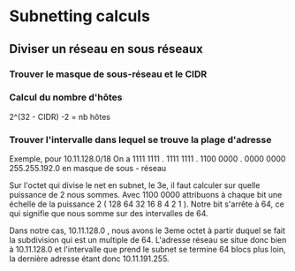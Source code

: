 # Subnetting calculs


## Diviser un réseau en sous réseaux

### Trouver le masque de sous-réseau et le CIDR



### Calcul du nombre d'hôtes

  2^(32 - CIDR) -2 = nb hôtes



### Trouver l'intervalle dans lequel se trouve la plage d'adresse

  Exemple, pour 10.11.128.0/18 
  On a 1111 1111 . 1111 1111 . 1100 0000 . 0000 0000
       255.255.192.0  en masque de sous - réseau

  Sur l'octet qui divise le net en subnet, le 3e, il faut calculer sur quelle puissance de 2 nous sommes. 
  Avec 1100 0000 attribuons à chaque bit une échelle de la puissance 2 ( 128 64 32 16 8 4 2 1 ).
  Notre bit s'arrête à 64, ce qui signifie que nous somme sur des intervalles de 64.

  Dans notre cas, 10.11.128.0 , nous avons le 3eme octet à partir duquel se fait la subdivision qui est un multiple de 64.
  L'adresse réseau se situe donc bien à 10.11.128.0 et l'intervalle que prend le subnet se termine 64 blocs plus loin, la dernière adresse étant donc 10.11.191.255.

